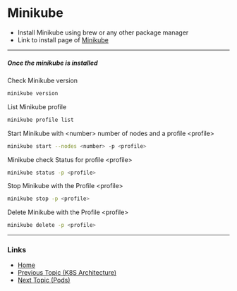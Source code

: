 # Minikube

* Install Minikube using brew or any other package manager
* Link to install page of [Minikube](https://minikube.sigs.k8s.io/docs/start/)

---
##### Once the minikube is installed

Check Minikube version
```bash
minikube version
```
List Minikube profile
```bash
minikube profile list
```
Start Minikube with &lt;number&gt; number of nodes and a profile &lt;profile&gt;
```bash
minikube start --nodes <number> -p <profile>
```
Minikube check Status for profile &lt;profile&gt;
```bash
minikube status -p <profile>
```
Stop Minikube with the Profile &lt;profile&gt;
```bash
minikube stop -p <profile>
```
Delete Minikube with the Profile &lt;profile&gt;
```bash
minikube delete -p <profile>
```
---
### Links
* [Home](https://github.com/vimalmenon/k8s-learn)
* [Previous Topic (K8S Architecture)](https://github.com/vimalmenon/k8s-learn/tree/master/example/K8S%20Architecture)
* [Next Topic (Pods)](https://github.com/vimalmenon/k8s-learn/tree/master/example/Pods)
